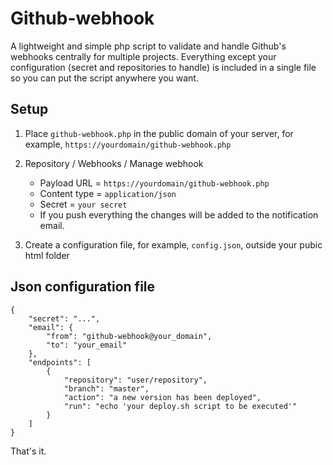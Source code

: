 # Github-webhook

A lightweight and simple php script to validate and handle Github's webhooks centrally for multiple projects. Everything except your configuration (secret and repositories to handle) is included in a single file so you can put the script anywhere you want.

## Setup

1. Place `github-webhook.php` in the public domain of your server, for example, `https://yourdomain/github-webhook.php`

1. Repository / Webhooks / Manage webhook

   * Payload URL = `https://yourdomain/github-webhook.php`
   * Content type = `application/json`
   * Secret = `your secret`
   * If you push everything the changes will be added to the notification email.


1. Create a configuration file, for example, `config.json`, outside your pubic html folder

## Json configuration file

```
{
    "secret": "...",
    "email": {
        "from": "github-webhook@your_domain",
        "to": "your_email"
    },
    "endpoints": [
        {
            "repository": "user/repository",
            "branch": "master",
            "action": "a new version has been deployed",
            "run": "echo 'your deploy.sh script to be executed'"
        }
    ]
}
```

That's it.
